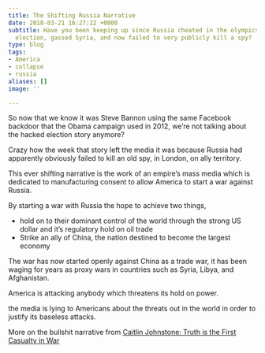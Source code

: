 ```yaml
---
title: The Shifting Russia Narrative
date: 2018-03-21 16:27:22 +0000
subtitle: Have you been keeping up since Russia cheated in the olympics, hacked the
  election, gassed Syria, and now failed to very publicly kill a spy?
type: blog
tags:
- America
- collapse
- russia
aliases: []
image: ''

---
```

So now that we know it was Steve Bannon using the same Facebook backdoor that the Obama campaign used in 2012, we’re not talking about the hacked election story anymore?

Crazy how the week that story left the media it was because Russia had apparently obviously failed to kill an old spy, in London, on ally territory.

This ever shifting narrative is the work of an empire’s mass media which is dedicated to manufacturing consent to allow America to start a war against Russia.

By starting a war with Russia the hope to achieve two things,

* hold on to their dominant control of the world through the strong US dollar and it’s regulatory hold on oil trade
* Strike an ally of China, the nation destined to become the largest economy

The war has now started openly against China as a trade war, it has been waging for years as proxy wars in countries such as Syria, Libya, and Afghanistan.

America is attacking anybody which threatens its hold on power.

the media is lying to Americans about the threats out in the world in order to justify its baseless attacks.

More on the bullshit narrative from [Caitlin Johnstone: Truth is the First Casualty in War](https://caitlinjohnstone.com/2018/03/21/truth-is-the-first-casualty-in-war-especially-in-cold-war/)
